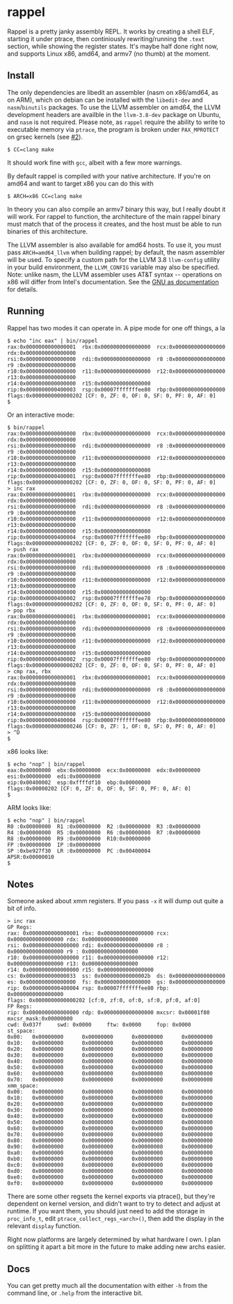 # rappel

Rappel is a pretty janky assembly REPL. It works by creating a shell ELF, starting it under ptrace, then continiously rewriting/running the `.text` section, while showing the register states. It's maybe half done right now, and supports Linux x86, amd64, and armv7 (no thumb) at the moment.

## Install

The only dependencies are libedit an assembler (nasm on x86/amd64, as on ARM), which on debian can be installed with the `libedit-dev` and `nasm`/`binutils` packages.  To use the LLVM assembler on amd64, the LLVM development headers are availble in the `llvm-3.8-dev` package on Ubuntu, and `nasm` is not required.  Please note, as `rappel` require the ability to write to executable memory via `ptrace`, the program is broken under `PAX_MPROTECT` on grsec kernels (see [#2](https://github.com/yrp604/rappel/issues/2)).

```
$ CC=clang make
```

It should work fine with `gcc`, albeit with a few more warnings.

By default rappel is compiled with your native architecture. If you're on amd64 and want to target x86 you can do this with

```
$ ARCH=x86 CC=clang make
```

In theory you can also compile an armv7 binary this way, but I really doubt it will work. For rappel to function, the architecture of the main rappel binary must match that of the process it creates, and the host must be able to run binaries of this architecture.

The LLVM assembler is also available for amd64 hosts.  To use it, you must pass `ARCH=amd64_llvm` when building rappel; by default, the nasm assembler will be used.  To specify a custom path for the LLVM 3.8 `llvm-config` utility in your build environment, the `LLVM_CONFIG` variable may also be specified.  Note: unlike nasm, the LLVM assembler uses AT&T syntax -- operations on x86 will differ from Intel's documentation.  See the [GNU as documentation](https://sourceware.org/binutils/docs/as/i386_002dVariations.html#i386_002dVariations) for details.

## Running

Rappel has two modes it can operate in. A pipe mode for one off things, a la

```
$ echo "inc eax" | bin/rappel
rax:0x0000000000000001  rbx:0x0000000000000000  rcx:0x0000000000000000  rdx:0x0000000000000000
rsi:0x0000000000000000  rdi:0x0000000000000000  r8 :0x0000000000000000  r9 :0x0000000000000000
r10:0x0000000000000000  r11:0x0000000000000000  r12:0x0000000000000000  r13:0x0000000000000000
r14:0x0000000000000000  r15:0x0000000000000000
rip:0x0000000000400003  rsp:0x00007fffffffee80  rbp:0x0000000000000000
flags:0x0000000000000202 [CF: 0, ZF: 0, OF: 0, SF: 0, PF: 0, AF: 0]
$
```

Or an interactive mode:

```
$ bin/rappel
rax:0x0000000000000000  rbx:0x0000000000000000  rcx:0x0000000000000000  rdx:0x0000000000000000
rsi:0x0000000000000000  rdi:0x0000000000000000  r8 :0x0000000000000000  r9 :0x0000000000000000
r10:0x0000000000000000  r11:0x0000000000000000  r12:0x0000000000000000  r13:0x0000000000000000
r14:0x0000000000000000  r15:0x0000000000000000
rip:0x0000000000400001  rsp:0x00007fffffffee80  rbp:0x0000000000000000
flags:0x0000000000000202 [CF: 0, ZF: 0, OF: 0, SF: 0, PF: 0, AF: 0]
> inc rax
rax:0x0000000000000001  rbx:0x0000000000000000  rcx:0x0000000000000000  rdx:0x0000000000000000
rsi:0x0000000000000000  rdi:0x0000000000000000  r8 :0x0000000000000000  r9 :0x0000000000000000
r10:0x0000000000000000  r11:0x0000000000000000  r12:0x0000000000000000  r13:0x0000000000000000
r14:0x0000000000000000  r15:0x0000000000000000
rip:0x0000000000400004  rsp:0x00007fffffffee80  rbp:0x0000000000000000
flags:0x0000000000000202 [CF: 0, ZF: 0, OF: 0, SF: 0, PF: 0, AF: 0]
> push rax
rax:0x0000000000000001  rbx:0x0000000000000000  rcx:0x0000000000000000  rdx:0x0000000000000000
rsi:0x0000000000000000  rdi:0x0000000000000000  r8 :0x0000000000000000  r9 :0x0000000000000000
r10:0x0000000000000000  r11:0x0000000000000000  r12:0x0000000000000000  r13:0x0000000000000000
r14:0x0000000000000000  r15:0x0000000000000000
rip:0x0000000000400002  rsp:0x00007fffffffee78  rbp:0x0000000000000000
flags:0x0000000000000202 [CF: 0, ZF: 0, OF: 0, SF: 0, PF: 0, AF: 0]
> pop rbx
rax:0x0000000000000001  rbx:0x0000000000000001  rcx:0x0000000000000000  rdx:0x0000000000000000
rsi:0x0000000000000000  rdi:0x0000000000000000  r8 :0x0000000000000000  r9 :0x0000000000000000
r10:0x0000000000000000  r11:0x0000000000000000  r12:0x0000000000000000  r13:0x0000000000000000
r14:0x0000000000000000  r15:0x0000000000000000
rip:0x0000000000400002  rsp:0x00007fffffffee80  rbp:0x0000000000000000
flags:0x0000000000000202 [CF: 0, ZF: 0, OF: 0, SF: 0, PF: 0, AF: 0]
> cmp rax, rbx
rax:0x0000000000000001  rbx:0x0000000000000001  rcx:0x0000000000000000  rdx:0x0000000000000000
rsi:0x0000000000000000  rdi:0x0000000000000000  r8 :0x0000000000000000  r9 :0x0000000000000000
r10:0x0000000000000000  r11:0x0000000000000000  r12:0x0000000000000000  r13:0x0000000000000000
r14:0x0000000000000000  r15:0x0000000000000000
rip:0x0000000000400004  rsp:0x00007fffffffee80  rbp:0x0000000000000000
flags:0x0000000000000246 [CF: 0, ZF: 1, OF: 0, SF: 0, PF: 0, AF: 0]
> ^D
$
```

x86 looks like:
```
$ echo "nop" | bin/rappel
eax:0x00000000  ebx:0x00000000  ecx:0x00000000  edx:0x00000000
esi:0x00000000  edi:0x00000000
eip:0x00400002  esp:0xffffdf10  ebp:0x00000000
flags:0x00000202 [CF: 0, ZF: 0, OF: 0, SF: 0, PF: 0, AF: 0]
$
```

ARM looks like:
```
$ echo "nop" | bin/rappel
R0 :0x00000000	R1 :0x00000000	R2 :0x00000000	R3 :0x00000000
R4 :0x00000000	R5 :0x00000000	R6 :0x00000000	R7 :0x00000000
R8 :0x00000000	R9 :0x00000000	R10:0x00000000
FP :0x00000000	IP :0x00000000
SP :0xbe927f30	LR :0x00000000	PC :0x00400004
APSR:0x00000010
$
```

## Notes
Someone asked about xmm registers. If you pass `-x` it will dump out quite a bit of info.

```
> inc rax
GP Regs:
rax: 0x0000000000000001 rbx: 0x0000000000000000 rcx: 0x0000000000000000 rdx: 0x0000000000000000
rsi: 0x0000000000000000 rdi: 0x0000000000000000 r8 : 0x0000000000000000 r9 : 0x0000000000000000
r10: 0x0000000000000000 r11: 0x0000000000000000 r12: 0x0000000000000000 r13: 0x0000000000000000
r14: 0x0000000000000000 r15: 0x0000000000000000
cs: 0x0000000000000033  ss: 0x000000000000002b  ds: 0x0000000000000000
es: 0x0000000000000000  fs: 0x0000000000000000  gs: 0x0000000000000000
rip: 0x0000000000400004 rsp: 0x00007fffffffee80 rbp: 0x0000000000000000
flags: 0x0000000000000202 [cf:0, zf:0, of:0, sf:0, pf:0, af:0]
FP Regs:
rip: 0x0000000000000000 rdp: 0x0000000000000000 mxcsr: 0x00001f80       mxcsr_mask:0x00000000
cwd: 0x037f     swd: 0x0000     ftw: 0x0000     fop: 0x0000
st_space:
0x00:   0x00000000      0x00000000      0x00000000      0x00000000
0x10:   0x00000000      0x00000000      0x00000000      0x00000000
0x20:   0x00000000      0x00000000      0x00000000      0x00000000
0x30:   0x00000000      0x00000000      0x00000000      0x00000000
0x40:   0x00000000      0x00000000      0x00000000      0x00000000
0x50:   0x00000000      0x00000000      0x00000000      0x00000000
0x60:   0x00000000      0x00000000      0x00000000      0x00000000
0x70:   0x00000000      0x00000000      0x00000000      0x00000000
xmm_space:
0x00:   0x00000000      0x00000000      0x00000000      0x00000000
0x10:   0x00000000      0x00000000      0x00000000      0x00000000
0x20:   0x00000000      0x00000000      0x00000000      0x00000000
0x30:   0x00000000      0x00000000      0x00000000      0x00000000
0x40:   0x00000000      0x00000000      0x00000000      0x00000000
0x50:   0x00000000      0x00000000      0x00000000      0x00000000
0x60:   0x00000000      0x00000000      0x00000000      0x00000000
0x70:   0x00000000      0x00000000      0x00000000      0x00000000
0x80:   0x00000000      0x00000000      0x00000000      0x00000000
0x90:   0x00000000      0x00000000      0x00000000      0x00000000
0xa0:   0x00000000      0x00000000      0x00000000      0x00000000
0xb0:   0x00000000      0x00000000      0x00000000      0x00000000
0xc0:   0x00000000      0x00000000      0x00000000      0x00000000
0xd0:   0x00000000      0x00000000      0x00000000      0x00000000
0xe0:   0x00000000      0x00000000      0x00000000      0x00000000
0xf0:   0x00000000      0x00000000      0x00000000      0x00000000
```

There are some other regsets the kernel exports via ptrace(), but they're dependent on kernel version, and didn't want to try to detect and adjust at runtime. If you want them, you should just need to add the storage in `proc_info_t`, edit `ptrace_collect_regs_<arch>()`, then add the display in the relevant `display` function.

Right now platforms are largely determined by what hardware I own. I plan on splitting it apart a bit more in the future to make adding new archs easier.

## Docs

You can get pretty much all the documentation with either `-h` from the command line, or `.help` from the interactive bit.
